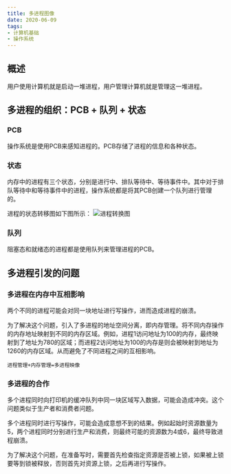 ```yaml
---
title: 多进程图像
date: 2020-06-09
tags:
- 计算机基础
- 操作系统
---
```


## 概述

用户使用计算机就是启动一堆进程，用户管理计算机就是管理这一堆进程。

<!-- more -->

## 多进程的组织：PCB + 队列 + 状态

### PCB

操作系统是使用PCB来感知进程的。PCB存储了进程的信息和各种状态。

### 状态

内存中的进程有三个状态，分别是进行中、排队等待中、等待事件中。其中对于排队等待中和等待事件中的进程，操作系统都是将其PCB创建一个队列进行管理的。

进程的状态转移图如下图所示：
![进程转换图](进程状态.png)

### 队列

阻塞态和就绪态的进程都是使用队列来管理进程的PCB。

## 多进程引发的问题

### 多进程在内存中互相影响

两个不同的进程可能会对同一块地址进行写操作，进而造成进程的崩溃。

为了解决这个问题，引入了多进程的地址空间分离，即内存管理。将不同内存操作的内存地址映射到不同的内存区域。例如，进程1访问地址为100的内存，最终映射到了地址为780的区域；而进程2访问地址为100的内存是则会被映射到地址为1260的内存区域。从而避免了不同进程之间的互相影响。

`进程管理+内存管理=多进程映像`

### 多进程的合作

多个进程同时向打印机的缓冲队列中同一块区域写入数据，可能会造成冲突。这个问题类似于生产者和消费者问题。

多个进程同时进行写操作，可能会造成意想不到的结果。例如起始时资源数量为5，两个进程同时分别进行生产和消费，则最终可能的资源数为4或6，最终导致进程崩溃。

为了解决这个问题，在准备写时，需要首先检查指定资源是否被上锁，如果被上锁要等到锁被释放，否则首先对资源上锁，之后再进行写操作。